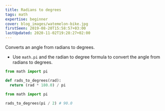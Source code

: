 ```yaml
---
title: Radians to degrees
tags: math
expertise: beginner
cover: blog_images/watemelon-bike.jpg
firstSeen: 2019-08-20T15:58:57+03:00
lastUpdated: 2020-11-02T19:28:27+02:00
---
```


Converts an angle from radians to degrees.

- Use `math.pi` and the radian to degree formula to convert the angle from radians to degrees.

```py
from math import pi

def rads_to_degrees(rad):
  return (rad * 180.0) / pi
```

```py
from math import pi

rads_to_degrees(pi / 2) # 90.0
```
